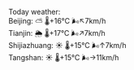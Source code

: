 Today weather:  
Beijing: ⛅️  🌡️+16°C 🌬️↖7km/h  
Tianjin: 🌦   🌡️+17°C 🌬️↗7km/h  
Shijiazhuang: ☀️   🌡️+15°C 🌬️↑7km/h  
Tangshan: ☀️   🌡️+15°C 🌬️→11km/h  
